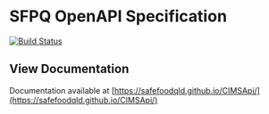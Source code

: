 # SFPQ OpenAPI Specification

[![Build Status](https://travis-ci.org/rickykenny/redocTest.svg?branch=master)](https://travis-ci.org/rickykenny/redocTest)

## View Documentation

Documentation available at [https://safefoodqld.github.io/CIMSApi/](https://safefoodqld.github.io/CIMSApi/)
